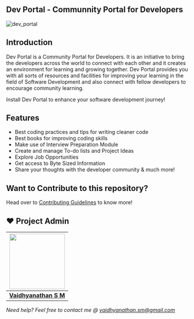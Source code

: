 ## Dev Portal - Communnity Portal for Developers
![dev_portal](https://socialify.git.ci/smv1999/dev_portal/image?font=Source%20Code%20Pro&forks=1&issues=1&language=1&owner=1&pulls=1&stargazers=1&theme=Dark)

## Introduction
Dev Portal is a Community Portal for Developers. It is an initiative to bring the developers across the world to connect with each other and it creates an environment for learning and growing together.
Dev Portal provides you with all sorts of resources and facilities for improving your learning in the field of Software Development and also connect with fellow developers to encourage community learning.

Install Dev Portal to enhance your software development journey!

## Features
* Best coding practices and tips for writing cleaner code
* Best books for improving coding skills
* Make use of Interview Preparation Module
* Create and manage To-do lists and Project Ideas
* Explore Job Opportunities
* Get access to Byte Sized Information
* Share your thoughts with the developer community & much more!

## Want to Contribute to this repository?
Head over to [Contributing Guidelines](https://github.com/smv1999/CompetitiveProgrammingQuestionBank/blob/master/CONTRIBUTING.md) to know more!

## ❤️ Project Admin

|                                     <a href="https://github.com/smv1999"><img src="https://avatars.githubusercontent.com/u/42896577?s=400&u=9530610016fa2171d559af8bcdb3e9178bb7d308&v=4" width=150px height=150px /></a>                                      |
| :-----------------------------------------------------------------------------------------------------------------------------------------------------------------------------------------------------------------------------------------------------------------: |
|                                                                                      **[Vaidhyanathan S M](https://www.linkedin.com/in/vaidhyanathansm/)**                                                                                    |

*Need help? Feel free to contact me @ vaidhyanathan.sm@gmail.com*
